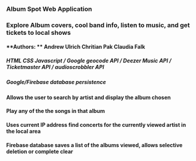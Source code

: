 

### **Album Spot**  Web Application 

### Explore Album covers, cool band info, listen to music, and get tickets to local shows 

#### **Authors: **  **Andrew Ulrich** **Chritian Pak** **Claudia Falk**

##### HTML CSS Javascript / Google geocode API / Deezer Music API / Ticketmaster API / audioscrobbler API

##### Google/Firebase database persistence


#### Allows the user to search by artist and display the album chosen
#### Play any of the the songs in that album
#### Uses current IP address find concerts for the currently viewed artist in the local area
#### Firebase database saves a list of the albums viewed, allows selective deletion or complete clear

